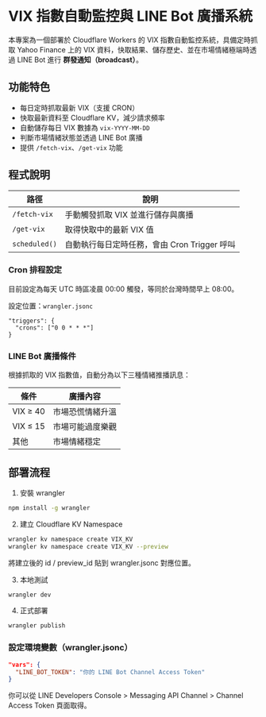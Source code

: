 # VIX 指數自動監控與 LINE Bot 廣播系統

本專案為一個部署於 Cloudflare Workers 的 VIX 指數自動監控系統，具備定時抓取 Yahoo Finance 上的 VIX 資料，快取結果、儲存歷史、並在市場情緒極端時透過 LINE Bot 進行 **群發通知（broadcast）**。

## 功能特色

- 每日定時抓取最新 VIX（支援 CRON）
- 快取最新資料至 Cloudflare KV，減少請求頻率
- 自動儲存每日 VIX 數據為 `vix-YYYY-MM-DD`
- 判斷市場情緒狀態並透過 LINE Bot 廣播
- 提供 `/fetch-vix`、`/get-vix` 功能

## 程式說明

| 路徑 | 說明 |
|------|------|
| `/fetch-vix` | 手動觸發抓取 VIX 並進行儲存與廣播 |
| `/get-vix` | 取得快取中的最新 VIX 值 |
| `scheduled()` | 自動執行每日定時任務，會由 Cron Trigger 呼叫 |

### Cron 排程設定

目前設定為每天 UTC 時區凌晨 00:00 觸發，等同於台灣時間早上 08:00。

設定位置：`wrangler.jsonc`

```jsonc
"triggers": {
  "crons": ["0 0 * * *"]
}
```

### LINE Bot 廣播條件
根據抓取的 VIX 指數值，自動分為以下三種情緒推播訊息：

| 條件 | 廣播內容 |
|------|------|
| VIX ≥ 40 | 市場恐慌情緒升溫 |
| VIX ≤ 15 | 市場可能過度樂觀 |
| 其他 | 市場情緒穩定 |

## 部署流程

1. 安裝 wrangler
```bash
npm install -g wrangler
```

2. 建立 Cloudflare KV Namespace
```bash
wrangler kv namespace create VIX_KV
wrangler kv namespace create VIX_KV --preview
```

將建立後的 id / preview_id 貼到 wrangler.jsonc 對應位置。

3. 本地測試
```bash
wrangler dev
```

4. 正式部署
```bash
wrangler publish
```

### 設定環境變數（wrangler.jsonc）

```json
"vars": {
  "LINE_BOT_TOKEN": "你的 LINE Bot Channel Access Token"
}
```

你可以從 LINE Developers Console > Messaging API Channel > Channel Access Token 頁面取得。
